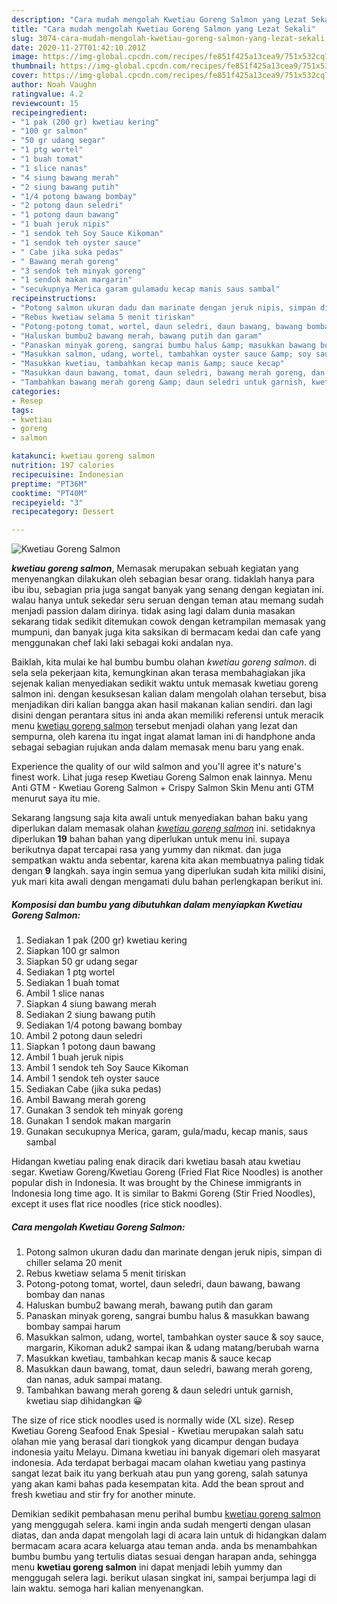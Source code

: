 ```yaml
---
description: "Cara mudah mengolah Kwetiau Goreng Salmon yang Lezat Sekali"
title: "Cara mudah mengolah Kwetiau Goreng Salmon yang Lezat Sekali"
slug: 3074-cara-mudah-mengolah-kwetiau-goreng-salmon-yang-lezat-sekali
date: 2020-11-27T01:42:10.201Z
image: https://img-global.cpcdn.com/recipes/fe851f425a13cea9/751x532cq70/kwetiau-goreng-salmon-foto-resep-utama.jpg
thumbnail: https://img-global.cpcdn.com/recipes/fe851f425a13cea9/751x532cq70/kwetiau-goreng-salmon-foto-resep-utama.jpg
cover: https://img-global.cpcdn.com/recipes/fe851f425a13cea9/751x532cq70/kwetiau-goreng-salmon-foto-resep-utama.jpg
author: Noah Vaughn
ratingvalue: 4.2
reviewcount: 15
recipeingredient:
- "1 pak (200 gr) kwetiau kering"
- "100 gr salmon"
- "50 gr udang segar"
- "1 ptg wortel"
- "1 buah tomat"
- "1 slice nanas"
- "4 siung bawang merah"
- "2 siung bawang putih"
- "1/4 potong bawang bombay"
- "2 potong daun seledri"
- "1 potong daun bawang"
- "1 buah jeruk nipis"
- "1 sendok teh Soy Sauce Kikoman"
- "1 sendok teh oyster sauce"
- " Cabe jika suka pedas"
- " Bawang merah goreng"
- "3 sendok teh minyak goreng"
- "1 sendok makan margarin"
- "secukupnya Merica garam gulamadu kecap manis saus sambal"
recipeinstructions:
- "Potong salmon ukuran dadu dan marinate dengan jeruk nipis, simpan di chiller selama 20 menit"
- "Rebus kwetiaw selama 5 menit tiriskan"
- "Potong-potong tomat, wortel, daun seledri, daun bawang, bawang bombay dan nanas"
- "Haluskan bumbu2 bawang merah, bawang putih dan garam"
- "Panaskan minyak goreng, sangrai bumbu halus &amp; masukkan bawang bombay sampai harum"
- "Masukkan salmon, udang, wortel, tambahkan oyster sauce &amp; soy sauce, margarin, Kikoman aduk2 sampai ikan &amp; udang matang/berubah warna"
- "Masukkan kwetiau, tambahkan kecap manis &amp; sauce kecap"
- "Masukkan daun bawang, tomat, daun seledri, bawang merah goreng, dan nanas, aduk sampai matang."
- "Tambahkan bawang merah goreng &amp; daun seledri untuk garnish, kwetiau siap dihidangkan 😀"
categories:
- Resep
tags:
- kwetiau
- goreng
- salmon

katakunci: kwetiau goreng salmon 
nutrition: 197 calories
recipecuisine: Indonesian
preptime: "PT36M"
cooktime: "PT40M"
recipeyield: "3"
recipecategory: Dessert

---
```



![Kwetiau Goreng Salmon](https://img-global.cpcdn.com/recipes/fe851f425a13cea9/751x532cq70/kwetiau-goreng-salmon-foto-resep-utama.jpg)

<b><i>kwetiau goreng salmon</i></b>, Memasak merupakan sebuah kegiatan yang menyenangkan dilakukan oleh sebagian besar orang. tidaklah hanya para ibu ibu, sebagian pria juga sangat banyak yang senang dengan kegiatan ini. walau hanya untuk sekedar seru seruan dengan teman atau memang sudah menjadi passion dalam dirinya. tidak asing lagi dalam dunia masakan sekarang tidak sedikit ditemukan cowok dengan ketrampilan memasak yang mumpuni, dan banyak juga kita saksikan di bermacam kedai dan cafe yang menggunakan chef laki laki sebagai koki andalan nya.

Baiklah, kita mulai ke hal bumbu bumbu olahan <i>kwetiau goreng salmon</i>. di sela sela pekerjaan kita, kemungkinan akan terasa membahagiakan jika sejenak kalian menyediakan sedikit waktu untuk memasak kwetiau goreng salmon ini. dengan kesuksesan kalian dalam mengolah olahan tersebut, bisa menjadikan diri kalian bangga akan hasil makanan kalian sendiri. dan lagi disini dengan perantara situs ini anda akan memiliki referensi untuk meracik menu <u>kwetiau goreng salmon</u> tersebut menjadi olahan yang lezat dan sempurna, oleh karena itu ingat ingat alamat laman ini di handphone anda sebagai sebagian rujukan anda dalam memasak menu baru yang enak.

Experience the quality of our wild salmon and you&#39;ll agree it&#39;s nature&#39;s finest work. Lihat juga resep Kwetiau Goreng Salmon enak lainnya. Menu Anti GTM - Kwetiau Goreng Salmon + Crispy Salmon Skin Menu anti GTM menurut saya itu mie.


Sekarang langsung saja kita awali untuk menyediakan bahan baku yang diperlukan dalam memasak olahan <u><i>kwetiau goreng salmon</i></u> ini. setidaknya diperlukan <b>19</b> bahan bahan yang diperlukan untuk menu ini. supaya berikutnya dapat tercapai rasa yang yummy dan nikmat. dan juga sempatkan waktu anda sebentar, karena kita akan membuatnya paling tidak dengan <b>9</b> langkah. saya ingin semua yang diperlukan sudah kita miliki disini, yuk mari kita awali dengan mengamati dulu bahan perlengkapan berikut ini.

<!--inarticleads1-->

##### Komposisi dan bumbu yang dibutuhkan dalam menyiapkan Kwetiau Goreng Salmon:

1. Sediakan 1 pak (200 gr) kwetiau kering
1. Siapkan 100 gr salmon
1. Siapkan 50 gr udang segar
1. Sediakan 1 ptg wortel
1. Sediakan 1 buah tomat
1. Ambil 1 slice nanas
1. Siapkan 4 siung bawang merah
1. Sediakan 2 siung bawang putih
1. Sediakan 1/4 potong bawang bombay
1. Ambil 2 potong daun seledri
1. Siapkan 1 potong daun bawang
1. Ambil 1 buah jeruk nipis
1. Ambil 1 sendok teh Soy Sauce Kikoman
1. Ambil 1 sendok teh oyster sauce
1. Sediakan  Cabe (jika suka pedas)
1. Ambil  Bawang merah goreng
1. Gunakan 3 sendok teh minyak goreng
1. Gunakan 1 sendok makan margarin
1. Gunakan secukupnya Merica, garam, gula/madu, kecap manis, saus sambal


Hidangan kwetiau paling enak diracik dari kwetiau basah atau kwetiau segar. Kwetiaw Goreng/Kwetiau Goreng (Fried Flat Rice Noodles) is another popular dish in Indonesia. It was brought by the Chinese immigrants in Indonesia long time ago. It is similar to Bakmi Goreng (Stir Fried Noodles), except it uses flat rice noodles (rice stick noodles). 

<!--inarticleads2-->

##### Cara mengolah Kwetiau Goreng Salmon:

1. Potong salmon ukuran dadu dan marinate dengan jeruk nipis, simpan di chiller selama 20 menit
1. Rebus kwetiaw selama 5 menit tiriskan
1. Potong-potong tomat, wortel, daun seledri, daun bawang, bawang bombay dan nanas
1. Haluskan bumbu2 bawang merah, bawang putih dan garam
1. Panaskan minyak goreng, sangrai bumbu halus &amp; masukkan bawang bombay sampai harum
1. Masukkan salmon, udang, wortel, tambahkan oyster sauce &amp; soy sauce, margarin, Kikoman aduk2 sampai ikan &amp; udang matang/berubah warna
1. Masukkan kwetiau, tambahkan kecap manis &amp; sauce kecap
1. Masukkan daun bawang, tomat, daun seledri, bawang merah goreng, dan nanas, aduk sampai matang.
1. Tambahkan bawang merah goreng &amp; daun seledri untuk garnish, kwetiau siap dihidangkan 😀


The size of rice stick noodles used is normally wide (XL size). Resep Kwetiau Goreng Seafood Enak Spesial - Kwetiau merupakan salah satu olahan mie yang berasal dari tiongkok yang dicampur dengan budaya indonesia yaitu Melayu. Dimana kwetiau ini banyak digemari oleh masyarat indonesia. Ada terdapat berbagai macam olahan kwetiau yang pastinya sangat lezat baik itu yang berkuah atau pun yang goreng, salah satunya yang akan kami bahas pada kesempatan kita. Add the bean sprout and fresh kwetiau and stir fry for another minute. 

Demikian sedikit pembahasan menu perihal bumbu <u>kwetiau goreng salmon</u> yang menggugah selera. kami ingin anda sudah mengerti dengan ulasan diatas, dan anda dapat mengolah lagi di acara lain untuk di hidangkan dalam bermacam acara acara keluarga atau teman anda. anda bs menambahkan bumbu bumbu yang tertulis diatas sesuai dengan harapan anda, sehingga menu <b>kwetiau goreng salmon</b> ini dapat menjadi lebih yummy dan menggugah selera lagi. berikut ulasan singkat ini, sampai berjumpa lagi di lain waktu. semoga hari kalian menyenangkan.
